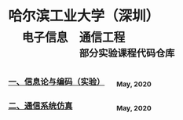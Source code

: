 # 哈尔滨工业大学（深圳）<br>&emsp;<sub>电子信息&emsp;通信工程</sub><br>&emsp;<sub>&emsp;&emsp;&emsp;&emsp;&emsp;<sup>部分实验课程代码仓库</sup></sub>

### [一、信息论与编码（实验）](/InformationTheory) &emsp; <sub>May, 2020</sub>

### [二、通信系统仿真](/CommunicationSystems)&emsp;&emsp;&emsp;&emsp; &emsp; <sub>May, 2020</sub>
